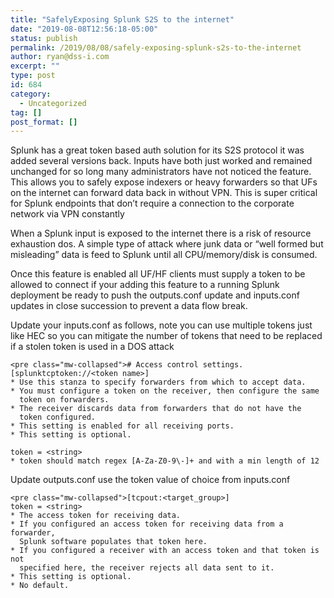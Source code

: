 ```yaml
---
title: "SafelyExposing Splunk S2S to the internet"
date: "2019-08-08T12:56:18-05:00"
status: publish
permalink: /2019/08/08/safely-exposing-splunk-s2s-to-the-internet
author: ryan@dss-i.com
excerpt: ""
type: post
id: 684
category:
  - Uncategorized
tag: []
post_format: []
---
```


Splunk has a great token based auth solution for its S2S protocol it was added several versions back. Inputs have both just worked and remained unchanged for so long many administrators have not noticed the feature. This allows you to safely expose indexers or heavy forwarders so that UFs on the internet can forward data back in without VPN. This is super critical for Splunk endpoints that don’t require a connection to the corporate network via VPN constantly

When a Splunk input is exposed to the internet there is a risk of resource exhaustion dos. A simple type of attack where junk data or “well formed but misleading” data is feed to Splunk until all CPU/memory/disk is consumed.

Once this feature is enabled all UF/HF clients must supply a token to be allowed to connect if your adding this feature to a running Splunk deployment be ready to push the outputs.conf update and inputs.conf updates in close succession to prevent a data flow break.

Update your inputs.conf as follows, note you can use multiple tokens just like HEC so you can mitigate the number of tokens that need to be replaced if a stolen token is used in a DOS attack

```
<pre class="mw-collapsed"># Access control settings.
[splunktcptoken://<token name>]
* Use this stanza to specify forwarders from which to accept data.
* You must configure a token on the receiver, then configure the same
  token on forwarders.
* The receiver discards data from forwarders that do not have the
  token configured.
* This setting is enabled for all receiving ports.
* This setting is optional.

token = <string>
* token should match regex [A-Za-Z0-9\-]+ and with a min length of 12
```

Update outputs.conf use the token value of choice from inputs.conf

```
<pre class="mw-collapsed">[tcpout:<target_group>]
token = <string>
* The access token for receiving data.
* If you configured an access token for receiving data from a forwarder,
  Splunk software populates that token here.
* If you configured a receiver with an access token and that token is not
  specified here, the receiver rejects all data sent to it.
* This setting is optional.
* No default.
```

